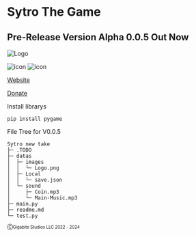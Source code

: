 # Sytro The Game


## Pre-Release Version Alpha 0.0.5 Out Now
![Logo](https://user-images.githubusercontent.com/89956790/149055893-d8024996-0196-49c8-9eaf-708248168b86.png)

![icon](https://img.shields.io/badge/Version-Alpha%20V0.0.2-brightgreen) ![icon](https://img.shields.io/badge/Build-Up%20To%20Date-succes)




[Website](https://www.thezone.repl.co)
          
[Donate](https://www.paypal.com/donate/?hosted_button_id=BSZ4GPYGCKC28)

Install librarys

```
pip install pygame
```

File Tree for V0.0.5

 
```
Sytro new take
├─ .TODO
├─ datas
│  ├─ images
│  │  └─ Logo.png
│  ├─ Local
│  │  └─ save.json
│  └─ sound
│     ├─ Coin.mp3
│     └─ Main-Music.mp3
├─ main.py
├─ readme.md
└─ test.py

```


<sub><sub>ⒸGigabite Studios LLC 2022 - 2024 <sub><sub>

